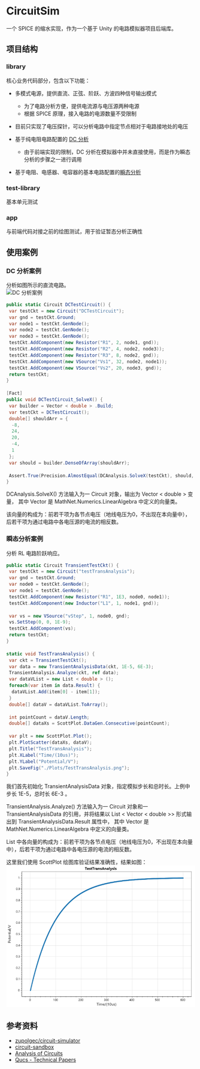# CircuitSim

一个 SPICE 的缩水实现，作为一个基于 Unity 的电路模拟器项目后端库。

## 项目结构

### library

核心业务代码部分，包含以下功能：

- 多模式电源，提供直流、正弦、阶跃、方波四种信号输出模式
  - 为了电路分析方便，提供电流源与电压源两种电源
  - 根据 SPICE 原理，接入电路的电源数量不受限制

- 目前只实现了电压探针，可以分析电路中指定节点相对于电路接地处的电压

- 基于纯电阻电路配置的 [DC 分析](https://github.com/rami3l/CircuitSim/blob/master/library/DCAnalysis.cs)
  - 由于前端实现的限制，DC 分析在模拟器中并未直接使用，而是作为瞬态分析的步骤之一进行调用

- 基于电阻、电感器、电容器的基本电路配置的[瞬态分析](https://github.com/rami3l/CircuitSim/blob/master/library/TransientAnalysis.cs)

### test-library

基本单元测试

### app

与前端代码对接之前的绘图测试，用于验证暂态分析正确性

## 使用案例

### DC 分析案例

  分析如图所示的直流电路。  
  ![DC 分析案例](https://lpsa.swarthmore.edu/Systems/Electrical/mna/images/MNA2.ex1.gif)
  
```csharp
public static Circuit DCTestCircuit() {
 var testCkt = new Circuit("DCTestCircuit");
 var gnd = testCkt.Ground;
 var node1 = testCkt.GenNode();
 var node2 = testCkt.GenNode();
 var node3 = testCkt.GenNode();
 testCkt.AddComponent(new Resistor("R1", 2, node1, gnd));
 testCkt.AddComponent(new Resistor("R2", 4, node2, node3));
 testCkt.AddComponent(new Resistor("R3", 8, node2, gnd));
 testCkt.AddComponent(new VSource("Vs1", 32, node2, node1));
 testCkt.AddComponent(new VSource("Vs2", 20, node3, gnd));
 return testCkt;
}

[Fact]
public void DCTestCircuit_SolveX() {
 var builder = Vector < double > .Build;
 var testCkt = DCTestCircuit();
 double[] shouldArr = {
  -8,
  24,
  20,
  -4,
  1
 };
 var should = builder.DenseOfArray(shouldArr);

 Assert.True(Precision.AlmostEqual(DCAnalysis.SolveX(testCkt), should, 8));
}

```

  DCAnalysis.SolveX() 方法输入为一 Circuit 对象，输出为 Vector < double > 变量，
  其中 Vector 是 MathNet.Numerics.LinearAlgebra 中定义的向量类。  
  
  该向量的构成为：前若干项为各节点电压（地线电压为0，不出现在本向量中），后若干项为通过电路中各电压源的电流的相反数。

### 瞬态分析案例

  分析 RL 电路阶跃响应。
  
```csharp
public static Circuit TransientTestCkt() {
 var testCkt = new Circuit("testTransAnalysis");
 var gnd = testCkt.Ground;
 var node0 = testCkt.GenNode();
 var node1 = testCkt.GenNode();
 testCkt.AddComponent(new Resistor("R1", 1E3, node0, node1));
 testCkt.AddComponent(new Inductor("L1", 1, node1, gnd));

 var vs = new VSource("vStep", 1, node0, gnd);
 vs.SetStep(0, 0, 1E-9);
 testCkt.AddComponent(vs);
 return testCkt;
}

static void TestTransAnalysis() {
 var ckt = TransientTestCkt();
 var data = new TransientAnalysisData(ckt, 1E-5, 6E-3);
 TransientAnalysis.Analyze(ckt, ref data);
 var dataVList = new List < double > ();
 foreach(var item in data.Result) {
  dataVList.Add(item[0] - item[1]);
 }
 double[] dataV = dataVList.ToArray();

 int pointCount = dataV.Length;
 double[] dataXs = ScottPlot.DataGen.Consecutive(pointCount);

 var plt = new ScottPlot.Plot();
 plt.PlotScatter(dataXs, dataV);
 plt.Title("TestTransAnalysis");
 plt.XLabel("Time/(10us)");
 plt.YLabel("Potential/V");
 plt.SaveFig("./Plots/TestTransAnalysis.png");
}
```

  我们首先初始化 TransientAnalysisData 对象，指定模拟步长和总时长。上例中步长 1E-5，总时长 6E-3 。  
  
  TransientAnalysis.Analyze() 方法输入为一 Circuit 对象和一 TransientAnalysisData 的引用，并将结果以 List < Vector < double >> 形式输出到 TransientAnalysisData.Result 属性中，
  其中 Vector 是 MathNet.Numerics.LinearAlgebra 中定义的向量类。  
  
  List 中各向量的构成为：前若干项为各节点电压（地线电压为0，不出现在本向量中），后若干项为通过电路中各电压源的电流的相反数。  
  
  这里我们使用 ScottPlot 绘图库验证结果准确性，结果如图：  
  ![暂态分析案例](https://github.com/rami3l/CircuitSim/blob/master/Plots/TestTransAnalysis.png)

## 参考资料

- [zupolgec/circuit-simulator](https://github.com/zupolgec/circuit-simulator)
- [circuit-sandbox](https://github.com/willymcallister/circuit-sandbox)
- [Analysis of Circuits](https://lpsa.swarthmore.edu/Systems/Electrical/mna/MNA1.html)
- [Qucs - Technical Papers](http://qucs.sourceforge.net/tech/)
